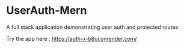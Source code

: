 # UserAuth-Mern
A full stack application demonstrating user auth and protected routes

Try the app here : https://auth-x-b8ui.onrender.com/
